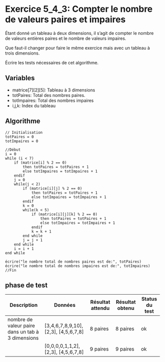 # Exercice 5_4_3: Compter le nombre de valeurs paires et impaires

Étant donné un tableau à deux dimensions, il s’agit de compter le nombre de valeurs entières
paires et le nombre de valeurs impaires.

Que faut-il changer pour faire le même exercice mais avec un tableau à trois dimensions.

Écrire les tests nécessaires de cet algorithme.

## Variables

- matrice[7][2][5]: Tableau à 3 dimensions
- totPaires: Total des nombres paires.
- totImpaires: Total des nombres impaires
- i,j,k: Index du tableau

## Algorithme

```
// Initialisation
totPaires = 0
totImpaires = 0

//Début
i = 0
while (i < 7)
    if (matrice[i] % 2 == 0)
        then totPaires = totPaires + 1
        else totImpaires = totImpaires + 1
    endif
    j = 0
    while(j < 2)
        if (matrice[i][j] % 2 == 0)
            then totPaires = totPaires + 1
            else totImpaires = totImpaires + 1
        endif
        k = 0
        while(k < 5)
            if (matrice[i][j][k] % 2 == 0)
                then totPaires = totPaires + 1
                else totImpaires = totImpaires + 1
            endif
            k = k + 1
        end while
        j = j + 1
    end while
    i = i + 1
end while

écrire("le nombre total de nombres paires est de:", totPaires)
écrire("le nombre total de nombres impaires est de:", totImpaires)
//Fin
```

## phase de test

| Description                                       | Données                              | Résultat attendu | Résultat obtenu | Status du test |
| ------------------------------------------------- | ------------------------------------ | ---------------- | --------------- | -------------- |
| nombre de valeur paire dans un tab à 3 dimensions | [3,4,6,7,8,9,10], [2,3], [4,5,6,7,8] | 8 paires         | 8 paires        | ok             |
|                                                   | [0,0,0,0,1,1,2], [2,3], [4,5,6,7,8]  | 9 paires         | 9 paires        | ok             |

